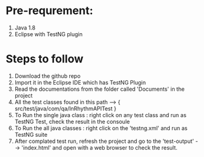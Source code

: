 

# Pre-requrement:
1. Java 1.8
2. Eclipse with TestNG plugin


# Steps to follow
1. Download the github repo
2. Import it in the Eclipse IDE which has TestNG Plugin
3. Read the documentations from the folder called 'Documents' in the project
4. All the test classes found in this path --> { src/test/java/com/qa/InRhythmAPITest }
5. To Run the single java class : right click on any test class and run as TestNG Test,  check the result in the consoule 
6. To Run the all java classes :  right click on the 'testng.xml' and run as TestNG suite
7. After complated test run, refresh the project and go to the 'test-output' --> 'index.html' and open with a web browser to check the result.

